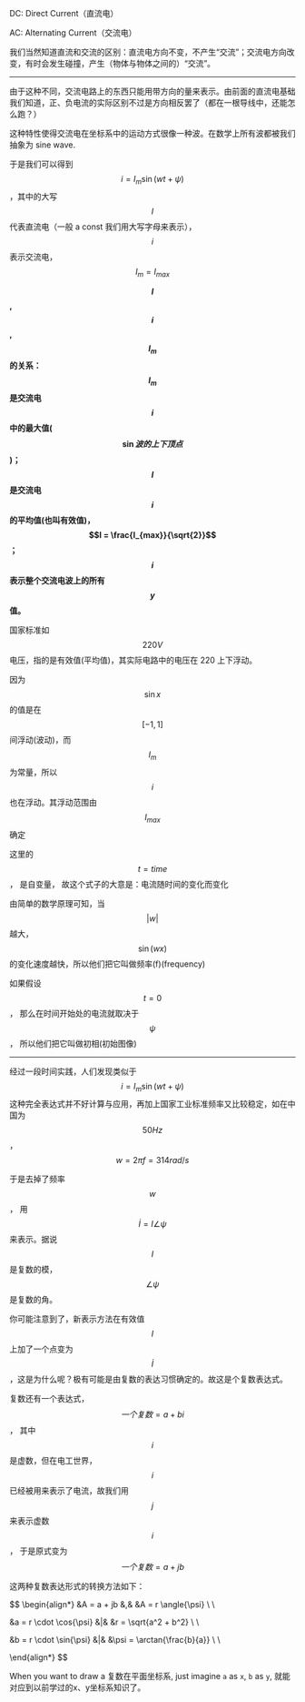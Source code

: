 DC: Direct Current（直流电）

AC: Alternating Current（交流电）

我们当然知道直流和交流的区别：直流电方向不变，不产生“交流”；交流电方向改变，有时会发生碰撞，产生（物体与物体之间的）“交流”。
___

由于这种不同，交流电路上的东西只能用带方向的量来表示。由前面的直流电基础我们知道，正、负电流的实际区别不过是方向相反罢了（都在一根导线中，还能怎么跑？）

这种特性使得交流电在坐标系中的运动方式很像一种波。在数学上所有波都被我们抽象为 sine wave.

于是我们可以得到 $$i = I_m \sin(wt + \psi)$$ ，其中的大写 $$I$$ 代表直流电（一般 a const 我们用大写字母来表示）， $$i$$ 表示交流电， $$I_m = I_{max}$$

**$$I$$ , $$i$$ , $$I_m$$ 的关系： $$I_m$$ 是交流电 $$i$$ 中的最大值($$\sin 波的上下顶点$$)； $$I$$ 是交流电 $$i$$ 的平均值(也叫有效值)， $$I = \frac{I_{max}}{\sqrt{2}}$$； $$i$$ 表示整个交流电波上的所有 $$y$$ 值。**

国家标准如 $$220V$$ 电压，指的是有效值(平均值)，其实际电路中的电压在 220 上下浮动。

因为 $$\sin x$$ 的值是在 $$[-1, 1]$$ 间浮动(波动)，而 $$I_m$$ 为常量，所以 $$i$$ 也在浮动。其浮动范围由 $$I_{max}$$ 确定

这里的 $$t = time$$ ， 是自变量， 故这个式子的大意是：电流随时间的变化而变化

由简单的数学原理可知，当 $$|w|$$ 越大， $$\sin(wx)$$ 的变化速度越快，所以他们把它叫做频率(f)(frequency)

如果假设 $$t = 0$$， 那么在时间开始处的电流就取决于 $$\psi$$， 所以他们把它叫做初相(初始图像)
___

经过一段时间实践，人们发现类似于 $$i = I_m \sin(wt + \psi)$$ 这种完全表达式并不好计算与应用，再加上国家工业标准频率又比较稳定，如在中国为 $$50Hz$$， $$w = 2 \pi f = 314 rad/s$$

于是去掉了频率 $$w$$ ， 用 $$\dot I = I \angle{\psi}$$ 来表示。据说 $$I$$ 是复数的模， $$\angle{\psi}$$ 是复数的角。

你可能注意到了，新表示方法在有效值 $$I$$ 上加了一个点变为 $$\dot I$$ ，这是为什么呢？极有可能是由复数的表达习惯确定的。故这是个复数表达式。

复数还有一个表达式， $$一个复数 = a + bi$$ ， 其中 $$i$$ 是虚数，但在电工世界， $$i$$ 已经被用来表示了电流，故我们用 $$j$$ 来表示虚数 $$i$$， 于是原式变为 $$一个复数 = a + jb$$

这两种复数表达形式的转换方法如下：

$$
\begin{align*}
&A = a + jb  &,&  &A = r \angle{\psi} \\ \\

&a = r \cdot \cos{\psi}  &|&  &r = \sqrt{a^2 + b^2} \\ \\

&b = r \cdot \sin{\psi}  &|&  &\psi = \arctan{\frac{b}{a}} \\ \\

\end{align*}
$$ 


When you want to draw a 复数在平面坐标系, just imagine `a` as `x`, `b` as `y`, 就能对应到以前学过的x、y坐标系知识了。